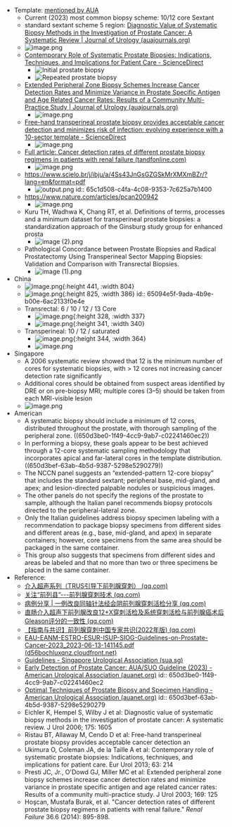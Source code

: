 - Template: [mentioned by AUA](https://www.auanet.org/guidelines-and-quality/guidelines/early-detection-of-prostate-cancer-guidelines)
	- Current (2023) most common biopsy scheme: 10/12 core Sextant
	- standard sextant scheme 5 region: [Diagnostic Value of Systematic Biopsy Methods in the Investigation of Prostate Cancer: A Systematic Review | Journal of Urology (auajournals.org)](https://www.auajournals.org/doi/abs/10.1016/S0022-5347(05)00957-2)
	- ![image.png](../assets/image_1695631709929_0.png)
	- [Contemporary Role of Systematic Prostate Biopsies: Indications, Techniques, and Implications for Patient Care - ScienceDirect](https://www.sciencedirect.com/science/article/abs/pii/S0302283812011013?via%3Dihub)
		- ![Initial prostate biopsy](../assets/image_1695632440042_0.png)
		- ![Repeated prostate biopsy](../assets/image_1695632405467_0.png)
	- [Extended Peripheral Zone Biopsy Schemes Increase Cancer Detection Rates and Minimize Variance in Prostate Specific Antigen and Age Related Cancer Rates: Results of a Community Multi-Practice Study | Journal of Urology (auajournals.org)](https://www.auajournals.org/doi/10.1016/S0022-5347%2805%2964051-7)
		- ![image.png](../assets/image_1695632918640_0.png)
	- [Free-hand transperineal prostate biopsy provides acceptable cancer detection and minimizes risk of infection: evolving experience with a 10-sector template - ScienceDirect](https://www.sciencedirect.com/science/article/abs/pii/S1078143918303545?via%3Dihub)
		- ![image.png](../assets/image_1695633816876_0.png)
	- [Full article: Cancer detection rates of different prostate biopsy regimens in patients with renal failure (tandfonline.com)](https://www.tandfonline.com/doi/full/10.3109/0886022X.2014.915195)
		- ![image.png](../assets/image_1695688872813_0.png)
	- https://www.scielo.br/j/ibju/a/4Ss43JnGsGZGSkMrXMXmBZr/?lang=en&format=pdf
		- ![output.png](../assets/output_1707201847211_0.png)
		  id:: 65c1d508-c4fa-4c08-9353-7c625a7b1400
	- https://www.nature.com/articles/pcan200942
		- ![image.png](../assets/image_1707201857326_0.png)
	- Kuru TH, Wadhwa K, Chang RT, et al. Definitions of terms, processes and  a minimum dataset for transperineal prostate biopsies: a standardization  approach of the Ginsburg study group for enhanced prosta
		- ![image (2).png](../assets/image_(2)_1707201864923_0.png)
	- Pathological Concordance between Prostate Biopsies and Radical Prostatectomy Using Transperineal Sector Mapping Biopsies: Validation and Comparison with Transrectal Biopsies.
		- ![image (1).png](../assets/image_(1)_1707201871796_0.png)
- China
	- ![image.png](../assets/image_1695107539198_0.png){:height 441, :width 804}
	- ![image.png](../assets/image_1695108707627_0.png){:height 825, :width 386}
	  id:: 65094e5f-9ada-4b9e-b00e-6ac2133f0e4e
	- Transrectal: 6 / 10 / 12 / 13 Core
		- ![image.png](../assets/image_1695108657375_0.png){:height 328, :width 337}
		- ![image.png](../assets/image_1695107778590_0.png){:height 341, :width 340}
	- Transperineal: 10 / 12 / saturated
		- ![image.png](../assets/image_1695107792549_0.png){:height 344, :width 364}
		- ![image.png](../assets/image_1695108115769_0.png)
- Singapore
	- A 2006 systematic review showed that 12 is the minimum number of cores for systematic biopsies, with > 12  cores not increasing cancer detection rate significantly
	- Additional cores should be obtained from suspect areas identified by DRE or on pre-biopsy MRI; multiple cores  (3–5) should be taken from each MRI-visible lesion
	- ![image.png](../assets/image_1695363421950_0.png)
- American
	- A systematic biopsy should include a minimum of 12 cores, distributed throughout the prostate, with thorough sampling of the peripheral zone. ((650d3be0-1f49-4cc9-9ab7-c02241460ec2))
	- In performing a biopsy, these goals appear to be best achieved through a 12-core systematic sampling methodology that incorporates apical and far-lateral cores in the template distribution. ((650d3bef-63ab-4b5d-9387-5298e5290279))
	- The NCCN panel suggests an “extended-pattern 12-core biopsy” that includes the standard sextant; peripheral base, mid-gland, and apex; and lesion-directed palpable nodules or suspicious images.
	- The other panels do not specify the regions of the prostate to sample, although the Italian panel recommends biopsy protocols directed to the peripheral-lateral zone.
	- Only the Italian guidelines address biopsy specimen labeling with a recommendation to package biopsy specimens from different sides and different areas (e.g., base, mid-gland, and apex) in separate containers; however, core specimens from the same area should be packaged in the same container.
	- This group also suggests that specimens from different sides and areas be labeled and that no more than two or three specimens be placed in the same container.
- Reference:
	- [介入超声系列（TRUS引导下前列腺穿刺） (qq.com)](https://mp.weixin.qq.com/s/Q76QR_AMqeIV0kizW_b7gg)
	- [关注“前列县”---前列腺穿刺技术 (qq.com)](https://mp.weixin.qq.com/s/4RUK1rfSuXwmIHImohNJXQ)
	- [病例分享 | 一例改良同轴针法经会阴前列腺穿刺活检分享 (qq.com)](https://mp.weixin.qq.com/s/K17ges2gtPrwPc3562btnQ)
	- [直肠介入超声下前列腺改良12+X穿刺活检及系统穿刺活检与前列腺癌术后Gleason评分的一致性 (qq.com)](https://mp.weixin.qq.com/s/j7IjhbdPPE7aKr72FgR7TA)
	- [【指南与共识】前列腺穿刺中国专家共识(2022年版) (qq.com)](https://mp.weixin.qq.com/s/RQuRIoKy2AUWUPhdbYFMOQ)
	- [EAU-EANM-ESTRO-ESUR-ISUP-SIOG-Guidelines-on-Prostate-Cancer-2023_2023-06-13-141145.pdf (d56bochluxqnz.cloudfront.net)](https://d56bochluxqnz.cloudfront.net/documents/full-guideline/EAU-EANM-ESTRO-ESUR-ISUP-SIOG-Guidelines-on-Prostate-Cancer-2023_2023-06-13-141145.pdf)
	- [Guidelines - Singapore Urological Association (sua.sg)](https://sua.sg/guidelines/)
	- [Early Detection of Prostate Cancer: AUA/SUO Guideline (2023) - American Urological Association (auanet.org)](https://www.auanet.org/guidelines-and-quality/guidelines/early-detection-of-prostate-cancer-guidelines)
	  id:: 650d3be0-1f49-4cc9-9ab7-c02241460ec2
	- [Optimal Techniques of Prostate Biopsy and Specimen Handling - American Urological Association (auanet.org)](https://www.auanet.org/guidelines-and-quality/quality-and-measurement/quality-improvement/clinical-consensus-statement-and-quality-improvement-issue-brief-(ccs-and-qiib)/prostate-biopsy-and-specimen-handling)
	  id:: 650d3bef-63ab-4b5d-9387-5298e5290279
	- Eichler K, Hempel S, Wilby J et al: Diagnostic value of systematic biopsy methods in the investigation of prostate cancer: A systematic review. J Urol 2006; 175: 1605
	- Ristau BT, Allaway M, Cendo D et al: Free-hand transperineal prostate biopsy provides acceptable cancer detection an
	- Ukimura O, Coleman JA, de la Taille A et al: Contemporary role of systematic prostate biopsies: Indications, techniques, and implications for patient care. Eur Urol 2013; 63: 214
	- Presti JC, Jr., O'Dowd GJ, Miller MC et al: Extended peripheral zone biopsy schemes increase cancer detection rates and minimize variance in prostate specific antigen and age related cancer rates: Results of a community multi-practice study. J Urol 2003; 169: 125
	- Hoşcan, Mustafa Burak, et al. "Cancer detection rates of different prostate biopsy regimens in patients with renal failure." *Renal Failure* 36.6 (2014): 895-898.